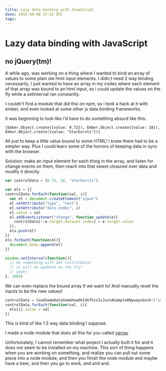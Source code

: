 ```yaml
---
title: Lazy data binding with JavaScript
date: 2015-08-08 17:52 UTC
tags:
---
```


# Lazy data binding with JavaScript
## no jQuery(tm)!

A while ago, was working on a thing where I wanted to bind an array of values to some plain ole html input elements. I didn;t need 2 way binding necessarily, I just wanted to have an array in my codes where each element of that array was bound to an html input, so i could update the values on the fly while a setInterval ran constantly. 

I couldn't find a module that did thsi on npm, so i took a hack at it with ember, and even looked at some other js data binding frameworks.

it was beginning to look like i'd have to do something absurd like this:

`[Ember.Object.create({value: 0.72}), Ember.Object.create({value: 18}), Ember.Object.create({value: "Starbursts"})]`

All just to keep a little value bound to some HTML! I knew there had to be a simpler way. Plus I could learn some of the horrors of keeping data in sync with the browser.

Solution: make an input element for each thing in the array, and listen for change events on them, then reach into that sweet closured over data and modify it directly.

```javascript
var controlData = [0.72, 18, "Starbursts"]

var els = []
controlData.forEach(function(val, i){
  var el = document.createElement("input")
  el.setAttribute("type", "text")
  el.setAttribute("data-index", i)
  el.value = val
  el.addEventListener("change", function update(e){
    controlData[~~e.target.dataset.index] = e.target.value
  });
  els.push(el)
})
els.forEach(function(el){
  document.body.append(el)
})

window.setInterval(function(){
  // do something with dat controlData!
  // it will be updated on the fly!
  // yeah!
}, 1000)
```

We can even replace the bound array if we want to! And manually reset the inputs to be the new values! 

```javascript
controlData = loadSomeDataSomehowOkIdkThisIsJustASampleANywaysGosh!("surfing")
controlData.forEach(function(val, i){
  els[i].value = val
})

```

This is kind of like 1.5 way data binding I suppose.


I made a node module that does all this for you called [yarray](https://www.npmjs.com/package/yarray)

Unfortunately, I cannot remember what project i actually built it for and it does not seem to be installed on my machine. This sort of thing happens when you are working on something, and realize you can pull out some piece into a node module, and then you finish the node module and maybe have a beer, and then you go to work, and and and.

